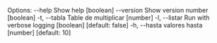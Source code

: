 Options:
      --help     Show help                                         [boolean]      --version  Show version number                               [boolean]  -t, --tabla    Table de multiplicar                               [number]  -l, --listar   Run with verbose logging         [boolean] [default: false]  -h, --hasta    valores hasta                        [number] [default: 10]